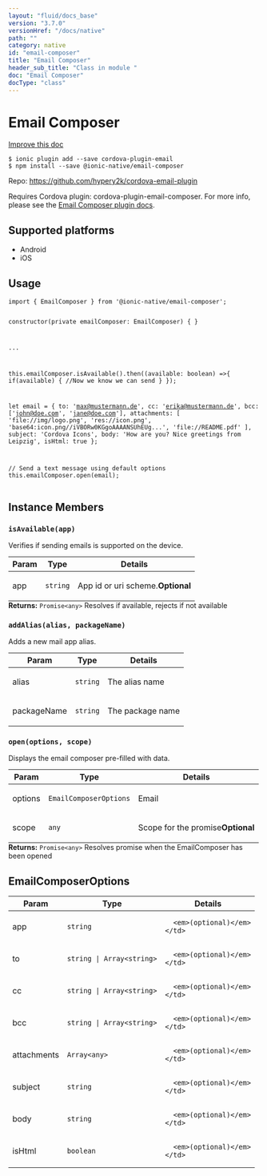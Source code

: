 ```yaml
---
layout: "fluid/docs_base"
version: "3.7.0"
versionHref: "/docs/native"
path: ""
category: native
id: "email-composer"
title: "Email Composer"
header_sub_title: "Class in module "
doc: "Email Composer"
docType: "class"
---
```


<h1 class="api-title">Email Composer</h1>

<a class="improve-v2-docs" href="http://github.com/driftyco/ionic-native/edit/master/src/@ionic-native/plugins/email-composer/index.ts#L23">
  Improve this doc
</a>






<pre><code class="nohighlight">$ ionic plugin add --save cordova-plugin-email
$ npm install --save @ionic-native/email-composer
</code></pre>
<p>Repo:
  <a href="https://github.com/hypery2k/cordova-email-plugin">
    https://github.com/hypery2k/cordova-email-plugin
  </a>
</p>


<p>Requires Cordova plugin: cordova-plugin-email-composer. For more info, please see the <a href="https://github.com/hypery2k/cordova-email-plugin">Email Composer plugin docs</a>.</p>




<h2>Supported platforms</h2>
<ul>
  <li>Android</li><li>iOS</li>
</ul>






<h2>Usage</h2>
<pre><code class="lang-typescript">import { EmailComposer } from &#39;@ionic-native/email-composer&#39;;

constructor(private emailComposer: EmailComposer) { }

...


this.emailComposer.isAvailable().then((available: boolean) =&gt;{
 if(available) {
   //Now we know we can send
 }
});

let email = {
  to: &#39;max@mustermann.de&#39;,
  cc: &#39;erika@mustermann.de&#39;,
  bcc: [&#39;john@doe.com&#39;, &#39;jane@doe.com&#39;],
  attachments: [
    &#39;file://img/logo.png&#39;,
    &#39;res://icon.png&#39;,
    &#39;base64:icon.png//iVBORw0KGgoAAAANSUhEUg...&#39;,
    &#39;file://README.pdf&#39;
  ],
  subject: &#39;Cordova Icons&#39;,
  body: &#39;How are you? Nice greetings from Leipzig&#39;,
  isHtml: true
};

// Send a text message using default options
this.emailComposer.open(email);
</code></pre>








<h2>Instance Members</h2>
<h3><a class="anchor" name="isAvailable" href="#isAvailable"></a><code>isAvailable(app)</code></h3>


Verifies if sending emails is supported on the device.

<table class="table param-table" style="margin:0;">
  <thead>
  <tr>
    <th>Param</th>
    <th>Type</th>
    <th>Details</th>
  </tr>
  </thead>
  <tbody>
  <tr>
    <td>
      app</td>
    <td>
      <code>string</code>
    </td>
    <td>
      <p>App id or uri scheme.<strong class="tag">Optional</strong></p>
</td>
  </tr>
  </tbody>
</table>

<div class="return-value" markdown="1">
  <i class="icon ion-arrow-return-left"></i>
  <b>Returns:</b> <code>Promise&lt;any&gt;</code> Resolves if available, rejects if not available
</div><h3><a class="anchor" name="addAlias" href="#addAlias"></a><code>addAlias(alias,&nbsp;packageName)</code></h3>


Adds a new mail app alias.

<table class="table param-table" style="margin:0;">
  <thead>
  <tr>
    <th>Param</th>
    <th>Type</th>
    <th>Details</th>
  </tr>
  </thead>
  <tbody>
  <tr>
    <td>
      alias</td>
    <td>
      <code>string</code>
    </td>
    <td>
      <p>The alias name</p>
</td>
  </tr>
  
  <tr>
    <td>
      packageName</td>
    <td>
      <code>string</code>
    </td>
    <td>
      <p>The package name</p>
</td>
  </tr>
  </tbody>
</table>

<h3><a class="anchor" name="open" href="#open"></a><code>open(options,&nbsp;scope)</code></h3>




Displays the email composer pre-filled with data.

<table class="table param-table" style="margin:0;">
  <thead>
  <tr>
    <th>Param</th>
    <th>Type</th>
    <th>Details</th>
  </tr>
  </thead>
  <tbody>
  <tr>
    <td>
      options</td>
    <td>
      <code>EmailComposerOptions</code>
    </td>
    <td>
      <p>Email</p>
</td>
  </tr>
  
  <tr>
    <td>
      scope</td>
    <td>
      <code>any</code>
    </td>
    <td>
      <p>Scope for the promise<strong class="tag">Optional</strong></p>
</td>
  </tr>
  </tbody>
</table>

<div class="return-value" markdown="1">
  <i class="icon ion-arrow-return-left"></i>
  <b>Returns:</b> <code>Promise&lt;any&gt;</code> Resolves promise when the EmailComposer has been opened
</div>





<h2><a class="anchor" name="EmailComposerOptions" href="#EmailComposerOptions"></a>EmailComposerOptions</h2>

<table class="table param-table" style="margin:0;">
  <thead>
  <tr>
    <th>Param</th>
    <th>Type</th>
    <th>Details</th>
  </tr>
  </thead>
  <tbody>
  
  <tr>
    <td>
      app
    </td>
    <td>
      <code>string</code>
    </td>
    <td>
      
      <em>(optional)</em>
    </td>
  </tr>
  
  <tr>
    <td>
      to
    </td>
    <td>
      <code>string | Array&lt;string&gt;</code>
    </td>
    <td>
      
      <em>(optional)</em>
    </td>
  </tr>
  
  <tr>
    <td>
      cc
    </td>
    <td>
      <code>string | Array&lt;string&gt;</code>
    </td>
    <td>
      
      <em>(optional)</em>
    </td>
  </tr>
  
  <tr>
    <td>
      bcc
    </td>
    <td>
      <code>string | Array&lt;string&gt;</code>
    </td>
    <td>
      
      <em>(optional)</em>
    </td>
  </tr>
  
  <tr>
    <td>
      attachments
    </td>
    <td>
      <code>Array&lt;any&gt;</code>
    </td>
    <td>
      
      <em>(optional)</em>
    </td>
  </tr>
  
  <tr>
    <td>
      subject
    </td>
    <td>
      <code>string</code>
    </td>
    <td>
      
      <em>(optional)</em>
    </td>
  </tr>
  
  <tr>
    <td>
      body
    </td>
    <td>
      <code>string</code>
    </td>
    <td>
      
      <em>(optional)</em>
    </td>
  </tr>
  
  <tr>
    <td>
      isHtml
    </td>
    <td>
      <code>boolean</code>
    </td>
    <td>
      
      <em>(optional)</em>
    </td>
  </tr>
  
  </tbody>
</table>





